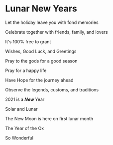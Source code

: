 <html>
<body>

<h1> Lunar New Years </h1>

<p> Let the holiday leave you with fond memories                                                                                                 

Celebrate together with friends, family, and lovers 

It's 100% free to grant

Wishes, Good Luck, and Greetings 



Pray to the gods for a good season

Pray for a happy life

Have Hope for the journey ahead 

Observe the legends, customs, and traditions 



2021 is a <b> *New* </b> Year 

Solar and Lunar 

The New Moon is here on first lunar month 

The Year of the Ox

So Wonderful 

</p>

</body>
</html>
  
